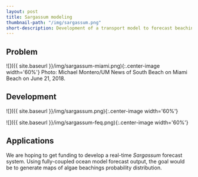 ```yaml
---
layout: post
title: Sargassum modeling
thumbnail-path: "/img/sargassum.png"
short-description: Development of a transport model to forecast beaching of sargassum mats and help local authorities.
---
```


## Problem
![]({{ site.baseurl }}/img/sargassum-miami.png){:.center-image width='60%'}
Photo: Michael Montero/UM News of South Beach on Miami Beach on June 21, 2018. 

## Development
![]({{ site.baseurl }}/img/sargassum.png){:.center-image width='60%'}

![]({{ site.baseurl }}/img/sargassum-feq.png){:.center-image width='60%'}

## Applications
We are hoping to get funding to develop a real-time *Sargassum* forecast system. Using fully-coupled ocean model forecast output, the goal would be to generate maps of algae beachings probability distribution.
